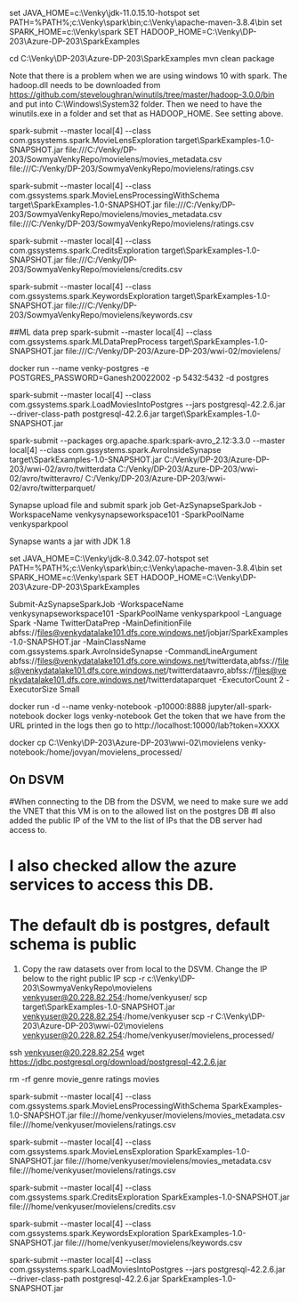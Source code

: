 set JAVA_HOME=c:\Venky\jdk-11.0.15.10-hotspot
set PATH=%PATH%;c:\Venky\spark\bin;c:\Venky\apache-maven-3.8.4\bin
set SPARK_HOME=c:\Venky\spark
SET HADOOP_HOME=C:\Venky\DP-203\Azure-DP-203\SparkExamples

cd C:\Venky\DP-203\Azure-DP-203\SparkExamples
mvn clean package

Note that there is a problem when we are using windows 10 with spark. The hadoop.dll needs to be downloaded from 
https://github.com/steveloughran/winutils/tree/master/hadoop-3.0.0/bin and put into C:\Windows\System32 folder. Then we need to have the winutils.exe in a folder and set that as HADOOP_HOME. See setting above. 

spark-submit --master local[4] --class com.gssystems.spark.MovieLensExploration target\SparkExamples-1.0-SNAPSHOT.jar file:///C:/Venky/DP-203/SowmyaVenkyRepo/movielens/movies_metadata.csv file:///C:/Venky/DP-203/SowmyaVenkyRepo/movielens/ratings.csv

spark-submit --master local[4] --class com.gssystems.spark.MovieLensProcessingWithSchema target\SparkExamples-1.0-SNAPSHOT.jar file:///C:/Venky/DP-203/SowmyaVenkyRepo/movielens/movies_metadata.csv file:///C:/Venky/DP-203/SowmyaVenkyRepo/movielens/ratings.csv

spark-submit --master local[4] --class com.gssystems.spark.CreditsExploration target\SparkExamples-1.0-SNAPSHOT.jar file:///C:/Venky/DP-203/SowmyaVenkyRepo/movielens/credits.csv

spark-submit --master local[4] --class com.gssystems.spark.KeywordsExploration target\SparkExamples-1.0-SNAPSHOT.jar file:///C:/Venky/DP-203/SowmyaVenkyRepo/movielens/keywords.csv

##ML data prep
spark-submit --master local[4] --class com.gssystems.spark.MLDataPrepProcess target\SparkExamples-1.0-SNAPSHOT.jar file:///C:/Venky/DP-203/Azure-DP-203/wwi-02/movielens/

docker run --name venky-postgres -e POSTGRES_PASSWORD=Ganesh20022002 -p 5432:5432 -d postgres

spark-submit --master local[4] --class com.gssystems.spark.LoadMoviesIntoPostgres --jars postgresql-42.2.6.jar --driver-class-path postgresql-42.2.6.jar target\SparkExamples-1.0-SNAPSHOT.jar

spark-submit --packages org.apache.spark:spark-avro_2.12:3.3.0 --master local[4] --class com.gssystems.spark.AvroInsideSynapse target\SparkExamples-1.0-SNAPSHOT.jar C:/Venky/DP-203/Azure-DP-203/wwi-02/avro/twitterdata C:/Venky/DP-203/Azure-DP-203/wwi-02/avro/twitteravro/ C:/Venky/DP-203/Azure-DP-203/wwi-02/avro/twitterparquet/

Synapse upload file and submit spark job
Get-AzSynapseSparkJob -WorkspaceName venkysynapseworkspace101 -SparkPoolName venkysparkpool

Synapse wants a jar with JDK 1.8 

set JAVA_HOME=C:\Venky\jdk-8.0.342.07-hotspot
set PATH=%PATH%;c:\Venky\spark\bin;c:\Venky\apache-maven-3.8.4\bin
set SPARK_HOME=c:\Venky\spark
SET HADOOP_HOME=C:\Venky\DP-203\Azure-DP-203\SparkExamples


Submit-AzSynapseSparkJob -WorkspaceName venkysynapseworkspace101 -SparkPoolName venkysparkpool -Language Spark -Name TwitterDataPrep -MainDefinitionFile abfss://files@venkydatalake101.dfs.core.windows.net/jobjar/SparkExamples-1.0-SNAPSHOT.jar -MainClassName com.gssystems.spark.AvroInsideSynapse -CommandLineArgument abfss://files@venkydatalake101.dfs.core.windows.net/twitterdata,abfss://files@venkydatalake101.dfs.core.windows.net/twitterdataavro,abfss://files@venkydatalake101.dfs.core.windows.net/twitterdataparquet -ExecutorCount 2 -ExecutorSize Small
                          

docker run -d --name venky-notebook -p10000:8888 jupyter/all-spark-notebook
docker logs venky-notebook
Get the token that we have from the URL printed in the logs 
then go to http://localhost:10000/lab?token=XXXX

docker cp C:\Venky\DP-203\Azure-DP-203\wwi-02\movielens venky-notebook:/home/jovyan/movielens_processed/


## On DSVM
#When connecting to the DB from the DSVM, we need to make sure we add the VNET that this VM is on to the allowed list on the postgres DB
#I also added the public IP of the VM to the list of IPs that the DB server had access to.
# I also checked allow the azure services to access this DB. 
# The default db is postgres, default schema is public 

1. Copy the raw datasets over from local to the DSVM. Change the IP below to the right public IP
scp -r c:\Venky\DP-203\SowmyaVenkyRepo\movielens venkyuser@20.228.82.254:/home/venkyuser/
scp target\SparkExamples-1.0-SNAPSHOT.jar venkyuser@20.228.82.254:/home/venkyuser
scp -r C:\Venky\DP-203\Azure-DP-203\wwi-02\movielens venkyuser@20.228.82.254:/home/venkyuser/movielens_processed/

ssh venkyuser@20.228.82.254
wget https://jdbc.postgresql.org/download/postgresql-42.2.6.jar

rm -rf genre movie_genre ratings movies

spark-submit --master local[4] --class com.gssystems.spark.MovieLensProcessingWithSchema SparkExamples-1.0-SNAPSHOT.jar file:///home/venkyuser/movielens/movies_metadata.csv file:///home/venkyuser/movielens/ratings.csv

spark-submit --master local[4] --class com.gssystems.spark.MovieLensExploration SparkExamples-1.0-SNAPSHOT.jar file:///home/venkyuser/movielens/movies_metadata.csv file:///home/venkyuser/movielens/ratings.csv

spark-submit --master local[4] --class com.gssystems.spark.CreditsExploration SparkExamples-1.0-SNAPSHOT.jar file:///home/venkyuser/movielens/credits.csv

spark-submit --master local[4] --class com.gssystems.spark.KeywordsExploration SparkExamples-1.0-SNAPSHOT.jar file:///home/venkyuser/movielens/keywords.csv

spark-submit --master local[4] --class com.gssystems.spark.LoadMoviesIntoPostgres --jars postgresql-42.2.6.jar --driver-class-path postgresql-42.2.6.jar SparkExamples-1.0-SNAPSHOT.jar